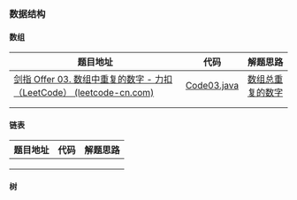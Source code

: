 ### 数据结构

#### 数组

| 题目地址                                                                                                                                       | 代码                             | 解题思路                                                |
| ------------------------------------------------------------------------------------------------------------------------------------------------ | ---------------------------------- | --------------------------------------------------------- |
| [剑指 Offer 03. 数组中重复的数字 - 力扣（LeetCode） (leetcode-cn.com)](https://leetcode-cn.com/problems/shu-zu-zhong-zhong-fu-de-shu-zi-lcof/) | [Code03.java](offer/Code03.java) | [数组总重复的数字](/解题思路/3.无重复字符的最长子串.md) |
|                                                                                                                                                |                                  |                                                         |
|                                                                                                                                                |                                  |                                                         |

#### 链表

| 题目地址 | 代码 | 解题思路 |
| ---------- | ------ | ---------- |
|          |      |          |
|          |      |          |
|          |      |          |

#### 树
